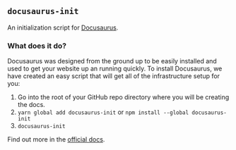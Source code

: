 ## `docusaurus-init`

An initialization script for [Docusaurus](https://docusuarus.io).

### What does it do?

Docusaurus was designed from the ground up to be easily installed and used to get your website up an running quickly. To install Docusaurus, we have created an easy script that will get all of the infrastructure setup for you:

1. Go into the root of your GitHub repo directory where you will be creating the docs.
1. `yarn global add docusaurus-init` or `npm install --global docusaurus-init`
1. `docusaurus-init`

Find out more in the [official docs](https://docusaurus.io/docs/en/installation.html).
